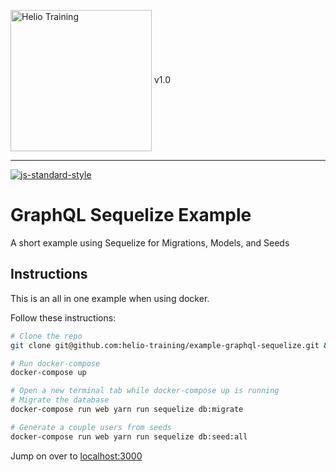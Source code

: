 <img src="http://i.imgur.com/UzC7XPe.png" alt="Helio Training" width="226" align="center"/> v1.0

---------------

[![js-standard-style](https://img.shields.io/badge/code%20style-standard-brightgreen.svg)](http://standardjs.com)

# GraphQL Sequelize Example

A short example using Sequelize for Migrations, Models, and Seeds

## Instructions

This is an all in one example when using docker.

Follow these instructions:

```sh
# Clone the repo
git clone git@github.com:helio-training/example-graphql-sequelize.git && cd example-graphql-sequelize

# Run docker-compose
docker-compose up

# Open a new terminal tab while docker-compose up is running
# Migrate the database
docker-compose run web yarn run sequelize db:migrate

# Generate a couple users from seeds
docker-compose run web yarn run sequelize db:seed:all
```

Jump on over to [localhost:3000](http://localhost:3000)
